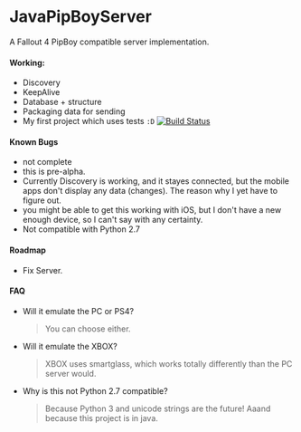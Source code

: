 # JavaPipBoyServer 
A Fallout 4 PipBoy compatible server implementation.

#### Working:
- Discovery
- KeepAlive
- Database + structure
- Packaging data for sending
- My first project which uses tests `:D` [![Build Status](https://travis-ci.org/luckydonald/JavaPipBoyServer.svg?branch=master)](https://travis-ci.org/luckydonald/JavaPipBoyServer)


#### Known Bugs
 - not complete
 - this is pre-alpha.
 - Currently Discovery is working, and it stayes connected, but the mobile apps don't display any data (changes). The reason why I yet have to figure out.
 - you might be able to get this working with iOS, but I don't have a new enough device, so I can't say with any certainty.
 - Not compatible with Python 2.7

#### Roadmap
 - Fix Server.

#### FAQ
- Will it emulate the PC or PS4?

    > You can choose either.

- Will it emulate the XBOX?
 
    > XBOX uses smartglass, which works totally differently than the PC server would.
  
- Why is this not Python 2.7 compatible? 
 
    > Because Python 3 and unicode strings are the future!
    > Aaand because this project is in java.
 
